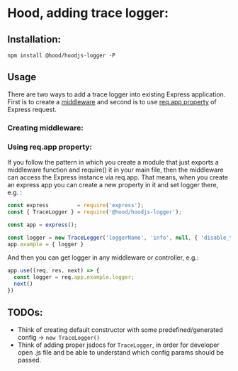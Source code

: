 # Hood, adding trace logger:

## Installation:
``
npm install @hood/hoodjs-logger -P
``

## Usage
There are two ways to add a trace logger into existing Express application. 
First is to create a [middleware](#creating-middleware) and second is to use [req.app property](#using-reqapp-property) of Express request.

### Creating middleware:

### Using req.app property:
If you follow the pattern in which you create a module that just exports a middleware function and require() it in your main file, then the middleware can access the Express instance via req.app. 
That means, when you create an express app you can create a new property in it and set logger there, e.g. :

```js
const express         = require('express');
const { TraceLogger } = require('@hood/hoodjs-logger');

const app = express();

const logger = new TraceLogger('loggerName', 'info', null, { 'disable_trace_logging': false });
app.example = { logger }
```

And then you can get logger in any middleware or controller, e.g.:
```js
app.use((req, res, next) => {
  const logger = req.app.example.logger;
  next()
})
```

## TODOs:
* Think of creating default constructor with some predefined/generated config -> `new TraceLogger()`
* Think of adding proper jsdocs for `TraceLogger`, in order for developer open .js file and be able to understand which config params should be passed.

